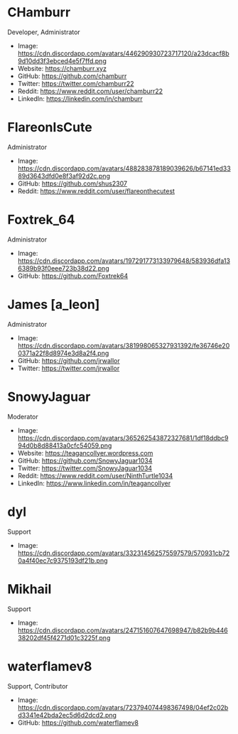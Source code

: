 # CHamburr

Developer, Administrator

- Image: https://cdn.discordapp.com/avatars/446290930723717120/a23dcacf8b9d10dd3f3ebced4e5f7ffd.png
- Website: https://chamburr.xyz
- GitHub: https://github.com/chamburr
- Twitter: https://twitter.com/chamburr22
- Reddit: https://www.reddit.com/user/chamburr22
- LinkedIn: https://linkedin.com/in/chamburr

# FlareonIsCute

Administrator

- Image: https://cdn.discordapp.com/avatars/488283878189039626/b67141ed3389d3643dfd0e8f3af92d2c.png
- GitHub: https://github.com/shus2307
- Reddit: https://www.reddit.com/user/flareonthecutest

# Foxtrek_64

Administrator

- Image: https://cdn.discordapp.com/avatars/197291773133979648/583936dfa136389b93f0eee723b38d22.png
- GitHub: https://github.com/Foxtrek64

# James [a_leon]

Administrator

- Image: https://cdn.discordapp.com/avatars/381998065327931392/fe36746e200371a22f8d8974e3d8a2f4.png
- GitHub: https://github.com/jrwallor
- Twitter: https://twitter.com/jrwallor

# SnowyJaguar

Moderator

- Image: https://cdn.discordapp.com/avatars/365262543872327681/1df18ddbc994d0b8d88413a0cfc54059.png
- Website: https://teagancollyer.wordpress.com
- GitHub: https://github.com/SnowyJaguar1034
- Twitter: https://twitter.com/SnowyJaguar1034
- Reddit: https://www.reddit.com/user/NinthTurtle1034
- LinkedIn: https://www.linkedin.com/in/teagancollyer

# dyl

Support

- Image: https://cdn.discordapp.com/avatars/332314562575597579/570931cb720a4f40ec7c9375193df21b.png

# Mikhail

Support

- Image: https://cdn.discordapp.com/avatars/247151607647698947/b82b9b44638202df45f4271d01c3225f.png

# waterflamev8

Support, Contributor

- Image: https://cdn.discordapp.com/avatars/723794074498367498/04ef2c02bd3341e42bda2ec5d6d2dcd2.png
- GitHub: https://github.com/waterflamev8
